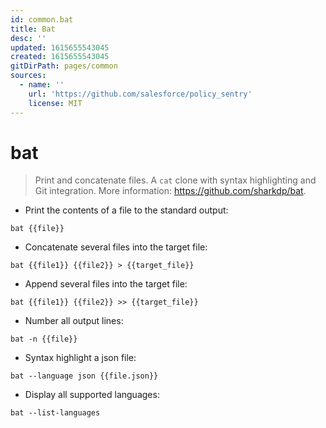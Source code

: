 ```yaml
---
id: common.bat
title: Bat
desc: ''
updated: 1615655543045
created: 1615655543045
gitDirPath: pages/common
sources:
  - name: ''
    url: 'https://github.com/salesforce/policy_sentry'
    license: MIT
---
```

# bat

> Print and concatenate files.
> A `cat` clone with syntax highlighting and Git integration.
> More information: <https://github.com/sharkdp/bat>.

- Print the contents of a file to the standard output:

`bat {{file}}`

- Concatenate several files into the target file:

`bat {{file1}} {{file2}} > {{target_file}}`

- Append several files into the target file:

`bat {{file1}} {{file2}} >> {{target_file}}`

- Number all output lines:

`bat -n {{file}}`

- Syntax highlight a json file:

`bat --language json {{file.json}}`

- Display all supported languages:

`bat --list-languages`


